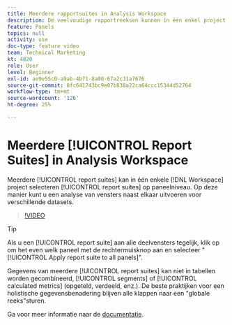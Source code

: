 ```yaml
---
title: Meerdere rapportsuites in Analysis Workspace
description: De veelvoudige rapportreeksen kunnen in één enkel project van de Werkruimte worden geanalyseerd door reeksen op het paneelniveau te selecteren. Op deze manier kunt u een analyse van vensters naast elkaar uitvoeren voor verschillende datasets.
feature: Panels
topics: null
activity: use
doc-type: feature video
team: Technical Marketing
kt: 4820
role: User
level: Beginner
exl-id: ae9e55c0-a9ab-4b71-8a00-67a2c31a7676
source-git-commit: 8fc641743bc9e07b838a22ca64ccc15344d52764
workflow-type: tm+mt
source-wordcount: '126'
ht-degree: 25%

---
```


# Meerdere [!UICONTROL Report Suites] in Analysis Workspace

Meerdere [!UICONTROL report suites] kan in één enkele [!DNL Workspace] project selecteren [!UICONTROL report suites] op paneelniveau. Op deze manier kunt u een analyse van vensters naast elkaar uitvoeren voor verschillende datasets.

>[!VIDEO](https://video.tv.adobe.com/v/32843/?quality=12&learn=on)

>[!TIP]
>
> Als u een [!UICONTROL report suite] aan alle deelvensters tegelijk, klik op om het even welk paneel met de rechtermuisknop aan en selecteer &quot;[!UICONTROL Apply report suite to all panels]&quot;.

Gegevens van meerdere [!UICONTROL report suites] kan niet in tabellen worden gecombineerd, [!UICONTROL segments] of [!UICONTROL calculated metrics] (opgeteld, verdeeld, enz.). De beste praktijken voor een holistische gegevensbenadering blijven alle klappen naar een &quot;globale reeks&quot;sturen.

Ga voor meer informatie naar de [documentatie](https://experienceleague.adobe.com/docs/analytics/analyze/analysis-workspace/build-workspace-project/multiple-report-suites.html).
